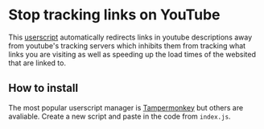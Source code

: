 # Stop tracking links on YouTube

This [userscript](https://en.wikipedia.org/wiki/Userscript) automatically redirects links in youtube descriptions away from youtube's tracking servers which inhibits them from tracking what links you are visiting as well as speeding up the load times of the websited that are linked to.

## How to install

The most popular userscript manager is [Tampermonkey](https://www.tampermonkey.net/) but others are avaliable. Create a new script and paste in the code from `index.js`.